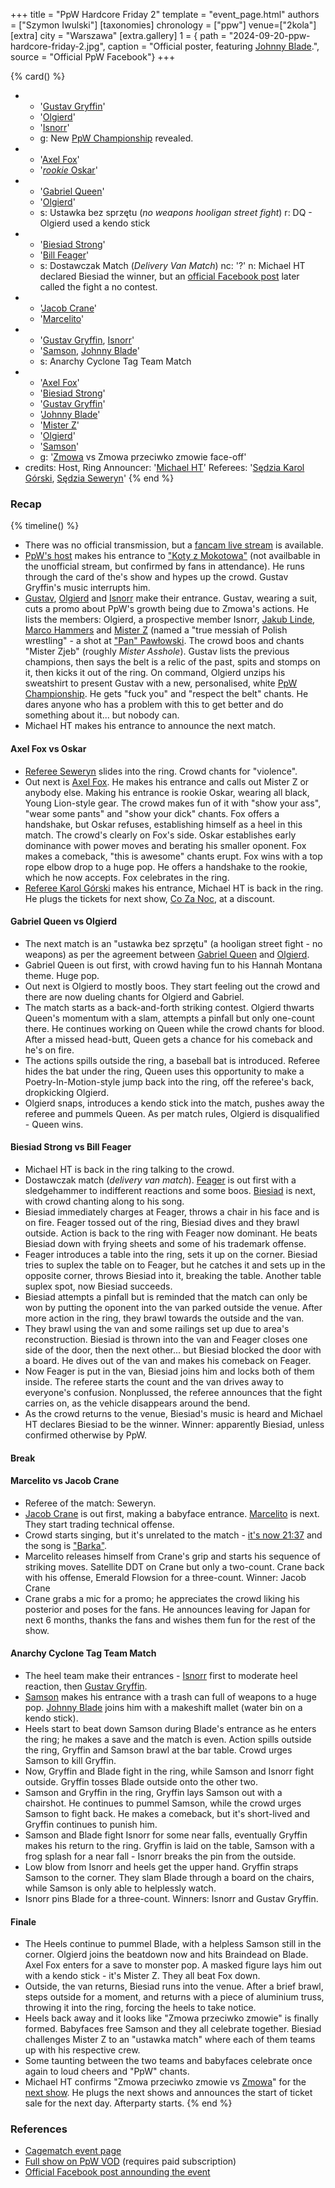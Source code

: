 +++
title = "PpW Hardcore Friday 2"
template = "event_page.html"
authors = ["Szymon Iwulski"]
[taxonomies]
chronology = ["ppw"]
venue=["2kola"]
[extra]
city = "Warszawa"
[extra.gallery]
1 = { path = "2024-09-20-ppw-hardcore-friday-2.jpg", caption = "Official poster, featuring [Johnny Blade](@/w/johnny-blade.md).", source = "Official PpW Facebook"}
+++

{% card() %}
- - '[Gustav Gryffin](@/w/gustav-gryffin.md)'
  - '[Olgierd](@/w/olgierd.md)'
  - '[Isnorr](@/w/isnorr.md)'
  - g: New [PpW Championship](@/c/ppw-championship.md) revealed.
- - '[Axel Fox](@/w/axel-fox.md)'
  - '[_rookie_ Oskar](@/w/oskar-aleksander.md)'
- - '[Gabriel Queen](@/w/gabriel-queen.md)'
  - '[Olgierd](@/w/olgierd.md)'
  - s: Ustawka bez sprzętu (_no weapons hooligan street fight_)
    r: DQ - Olgierd used a kendo stick
- - '[Biesiad Strong](@/w/biesiad.md)'
  - '[Bill Feager](@/w/feager.md)'
  - s: Dostawczak Match (_Delivery Van Match_)
    nc: '?'
    n: Michael HT declared Biesiad the winner, but an [official Facebook post](https://www.facebook.com/OficjalnePPW/posts/pfbid0GvoYdEwBwUSNJ3H5WPmwUcP7sFXjA5ECQ84eXkWXbKwpHfPGzcxzE9MhWkEPSRJAl) later called the fight a no contest.
- - '[Jacob Crane](@/w/jacob-crane.md)'
  - '[Marcelito](@/w/marcelito.md)'
- - '[Gustav Gryffin](@/w/gustav-gryffin.md), [Isnorr](@/w/isnorr.md)'
  - '[Samson](@/w/samson.md), [Johnny Blade](@/w/johnny-blade.md)'
  - s: Anarchy Cyclone Tag Team Match
- - '[Axel Fox](@/w/axel-fox.md)'
  - '[Biesiad Strong](@/w/biesiad.md)'
  - '[Gustav Gryffin](@/w/gustav-gryffin.md)'
  - '[Johnny Blade](@/w/johnny-blade.md)'
  - '[Mister Z](@/w/johnny-blade.md)'
  - '[Olgierd](@/w/olgierd.md)'
  - '[Samson](@/w/samson.md)'
  - g: '[Zmowa](@/a/zmowa.md) vs Zmowa przeciwko zmowie face-off'
- credits:
    Host, Ring Announcer: '[Michael HT](@/w/michael-ht.md)'
    Referees: '[Sędzia Karol Górski](@/w/madman-charlie.md), [Sędzia Seweryn](@/w/sedzia-seweryn.md)'
{% end %}

### Recap

{% timeline() %}

* There was no official transmission, but a [fancam live stream](https://www.youtube.com/watch?v=aHkaPbVlPf8) is available.
* [PpW's host](@/w/michael-ht.md) makes his entrance to ["Koty z Mokotowa"](https://www.youtube.com/watch?v=tnY3qfmS-6k) (not availbable in the unofficial stream, but confirmed by fans in attendance). He runs through the card of the's show and hypes up the crowd. Gustav Gryffin's music interrupts him.
* [Gustav](@/w/gustav-gryffin.md), [Olgierd](@/w/olgierd.md) and [Isnorr](@/w/isnorr.md) make their entrance. Gustav, wearing a suit, cuts a promo about PpW's growth being due to Zmowa's actions. He lists the members: Olgierd, a prospective member Isnorr, [Jakub Linde](@/w/jakub-linde.md), [Marco Hammers](@/w/marco-hammers.md) and [Mister Z](@/w/mister-z.md) (named a "true messiah of Polish wrestling" - a shot at ["Pan" Pawłowski](@/w/pan-pawlowski.md). The crowd boos and chants "Mister Zjeb" (roughly _Mister Asshole_). Gustav lists the previous champions, then says the belt is a relic of the past, spits and stomps on it, then kicks it out of the ring. On command, Olgierd unzips his sweatshirt to present Gustav with a new, personalised, white [PpW Championship](@/c/ppw-championship.md). He gets "fuck you" and "respect the belt" chants. He dares anyone who has a problem with this to get better and do something about it... but nobody can.
* Michael HT makes his entrance to announce the next match.

#### Axel Fox vs Oskar

* [Referee Seweryn](@/w/sedzia-seweryn.md) slides into the ring. Crowd chants for "violence".
* Out next is [Axel Fox](@/w/axel-fox.md). He makes his entrance and calls out Mister Z or anybody else. Making his entrance is rookie Oskar, wearing all black, Young Lion-style gear. The crowd makes fun of it with "show your ass", "wear some pants" and "show your dick" chants. Fox offers a handshake, but Oskar refuses, establishing himself as a heel in this match. The crowd's clearly on Fox's side. Oskar establishes early dominance with power moves and berating his smaller oponent. Fox makes a comeback, "this is awesome" chants erupt. Fox wins with a top rope elbow drop to a huge pop. He offers a handshake to the rookie, which he now accepts. Fox celebrates in the ring.
* [Referee Karol Górski](@/w/madman-charlie.md) makes his entrance, Michael HT is back in the ring. He plugs the tickets for next show, [Co Za Noc](@/e/ppw/2024-10-26-ppw-co-za-noc.md), at a discount.

#### Gabriel Queen vs Olgierd

* The next match is an "ustawka bez sprzętu" (a hooligan street fight - no weapons) as per the agreement between [Gabriel Queen](@/w/gabriel-queen.md) and [Olgierd](@/w/olgierd.md).
* Gabriel Queen is out first, with crowd having fun to his Hannah Montana theme. Huge pop.
* Out next is Olgierd to mostly boos. They start feeling out the crowd and there are now dueling chants for Olgierd and Gabriel.
* The match starts as a back-and-forth striking contest. Olgierd thwarts Queen's momentum with a slam, attempts a pinfall but only one-count there. He continues working on Queen while the crowd chants for blood. After a missed head-butt, Queen gets a chance for his comeback and he's on fire.
* The actions spills outside the ring, a baseball bat is introduced. Referee hides the bat under the ring, Queen uses this opportunity to make a Poetry-In-Motion-style jump back into the ring, off the referee's back, dropkicking Olgierd.
* Olgierd snaps, introduces a kendo stick into the match, pushes away the referee and pummels Queen. As per match rules, Olgierd is disqualified - Queen wins.

#### Biesiad Strong vs Bill Feager

* Michael HT is back in the ring talking to the crowd.
* Dostawczak match (_delivery van match_). [Feager](@/w/feager.md) is out first with a sledgehammer to indifferent reactions and some boos. [Biesiad](@/w/biesiad.md) is next, with crowd chanting along to his song.
* Biesiad immediately charges at Feager, throws a chair in his face and is on fire. Feager tossed out of the ring, Biesiad dives and they brawl outside. Action is back to the ring with Feager now dominant. He beats Biesiad down with frying sheets and some of his trademark offense.
* Feager introduces a table into the ring, sets it up on the corner. Biesiad tries to suplex the table on to Feager, but he catches it and sets up in the opposite corner, throws Biesiad into it, breaking the table. Another table suplex spot, now Biesiad succeeds.
* Biesiad attempts a pinfall but is reminded that the match can only be won by putting the oponent into the van parked outside the venue. After more action in the ring, they brawl towards the outside and the van.
* They brawl using the van and some railings set up due to area's reconstruction. Biesiad is thrown into the van and Feager closes one side of the door, then the next other... but Biesiad blocked the door with a board. He dives out of the van and makes his comeback on Feager.
* Now Feager is put in the van, Biesiad joins him and locks both of them inside. The referee starts the count and the van drives away to everyone's confusion. Nonplussed, the referee announces that the fight carries on, as the vehicle disappears around the bend.
* As the crowd returns to the venue, Biesiad's music is heard and Michael HT declares Biesiad to be the winner. Winner: apparently Biesiad, unless confirmed otherwise by PpW.

#### Break

#### Marcelito vs Jacob Crane

* Referee of the match: Seweryn.
* [Jacob Crane](@/w/jacob-crane.md) is out first, making a babyface entrance. [Marcelito](@/w/marcelito.md) is next. They start trading technical offense.
* Crowd starts singing, but it's unrelated to the match - [it's now 21:37](@/a/polish-wrestling-chants.md) and the song is ["Barka"](https://en.wikipedia.org/wiki/Lord,_You_Have_Come_to_the_Lakeshore).
* Marcelito releases himself from Crane's grip and starts his sequence of striking moves. Satellite DDT on Crane but only a two-count. Crane back with his offense, Emerald Flowsion for a three-count. Winner: Jacob Crane
* Crane grabs a mic for a promo; he appreciates the crowd liking his posterior and poses for the fans. He announces leaving for Japan for next 6 months, thanks the fans and wishes them fun for the rest of the show.

#### Anarchy Cyclone Tag Team Match

* The heel team make their entrances - [Isnorr](@/w/isnorr.md) first to moderate heel reaction, then [Gustav Gryffin](@/w/gustav-gryffin.md).
* [Samson](@/w/samson.md) makes his entrance with a trash can full of weapons to a huge pop. [Johnny Blade](@/w/johnny-blade.md) joins him with a makeshift mallet (water bin on a kendo stick).
* Heels start to beat down Samson during Blade's entrance as he enters the ring; he makes a save and the match is even. Action spills outside the ring, Gryffin and Samson brawl at the bar table. Crowd urges Samson to kill Gryffin.
* Now, Gryffin and Blade fight in the ring, while Samson and Isnorr fight outside. Gryffin tosses Blade outside onto the other two.
* Samson and Gryffin in the ring, Gryffin lays Samson out with a chairshot. He continues to pummel Samson, while the crowd urges Samson to fight back. He makes a comeback, but it's short-lived and Gryffin continues to punish him.
* Samson and Blade fight Isnorr for some near falls, eventually Gryffin makes his return to the ring. Gryffin is laid on the table, Samson with a frog splash for a near fall - Isnorr breaks the pin from the outside.
* Low blow from Isnorr and heels get the upper hand. Gryffin straps Samson to the corner. They slam Blade through a board on the chairs, while Samson is only able to helplessly watch.
* Isnorr pins Blade for a three-count. Winners: Isnorr and Gustav Gryffin.

#### Finale

* The Heels continue to pummel Blade, with a helpless Samson still in the corner. Olgierd joins the beatdown now and hits Braindead on Blade. Axel Fox enters for a save to monster pop. A masked figure lays him out with a kendo stick - it's Mister Z. They all beat Fox down.
* Outside, the van returns, Biesiad runs into the venue. After a brief brawl, steps outside for a moment,  and returns with a piece of aluminium truss, throwing it into the ring, forcing the heels to take notice.
* Heels back away and it looks like "Zmowa przeciwko zmowie" is finally formed. Babyfaces free Samson and they all celebrate together. Biesiad challenges Mister Z to an "ustawka match" where each of them teams up with his respective crew.
* Some taunting between the two teams and babyfaces celebrate once again to loud cheers and "PpW" chants.
* Michael HT confirms "Zmowa przeciwko zmowie vs [Zmowa](@/a/zmowa.md)" for the [next show](@/e/ppw/2024-10-26-ppw-co-za-noc.md). He plugs the next shows and announces the start of ticket sale for the next day. Afterparty starts.
{% end %}

### References

* [Cagematch event page](https://www.cagematch.net/?id=1&nr=403099)
* [Full show on PpW VOD](https://ppw-ewenementpl.vhx.tv/ppw-full-shows-dvd-version/season:3/videos/hardcore-friday-2-full-show-20-09-24) (requires paid subscription)
* [Official Facebook post announding the event](https://www.facebook.com/OficjalnePPW/posts/pfbid08d4V76rPAC5izL61xJRK9jjKYZNjTEawzJjtzKZTtZgiS5PAeA8EquL6FGQteEayl)
